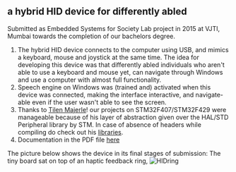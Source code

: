 ## a hybrid HID device for differently abled ##
Submitted as Embedded Systems for Society Lab project in 2015 at VJTI, Mumbai towards the completion of our bachelors degree.

1. The hybrid HID device connects to the computer using USB, and mimics a keyboard, mouse and joystick at the same time. The idea for developing this device was that differently abled individuals who aren't able to use a keyboard and mouse yet, can navigate through Windows and use a computer with almost full functionality. 
2. Speech engine on Windows was (trained and) activated when this device was connected, making the interface interactive, and navigate-able even if the user wasn't able to see the screen.
3. Thanks to [Tilen Majerle](https://github.com/MaJerle)! our projects on STM32F407/STM32F429 were manageable because of his layer of abstraction given over the HAL/STD Peripheral library by STM. In case of absence of headers while compiling do check out his [libraries](https://stm32f4-discovery.net/). 
4. Documentation in the PDF file [here](https://github.com/nilay994/hybridHID/tree/master/hybridHID.pdf)

The picture below shows the device in its final stages of submission: The tiny board sat on top of an haptic feedback ring, 
![HIDring](https://github.com/nilay994/hybridHID/tree/master/ring.jpg)

